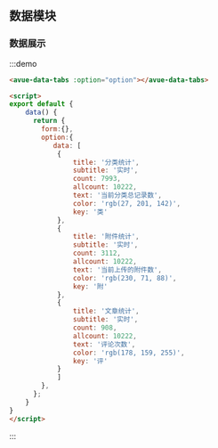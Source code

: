 <script>
export default {
    data() {
      return {
        form:{},
        option:{
           data: [
            {
                title: '分类统计',
                subtitle: '实时',
                count: 7993,
                allcount: 10222,
                text: '当前分类总记录数',
                color: 'rgb(27, 201, 142)',
                key: '类'
            },
            {
                title: '附件统计',
                subtitle: '实时',
                count: 3112,
                allcount: 10222,
                text: '当前上传的附件数',
                color: 'rgb(230, 71, 88)',
                key: '附'
            },
            {
                title: '文章统计',
                subtitle: '实时',
                count: 908,
                allcount: 10222,
                text: '评论次数',
                color: 'rgb(178, 159, 255)',
                key: '评'
            }
            ]
        },
      };
    }
}
</script>
<style>

</style>

## 数据模块



### 数据展示


:::demo  
```html
<avue-data-tabs :option="option"></avue-data-tabs>

<script>
export default {
    data() {
      return {
        form:{},
        option:{
           data: [
            {
                title: '分类统计',
                subtitle: '实时',
                count: 7993,
                allcount: 10222,
                text: '当前分类总记录数',
                color: 'rgb(27, 201, 142)',
                key: '类'
            },
            {
                title: '附件统计',
                subtitle: '实时',
                count: 3112,
                allcount: 10222,
                text: '当前上传的附件数',
                color: 'rgb(230, 71, 88)',
                key: '附'
            },
            {
                title: '文章统计',
                subtitle: '实时',
                count: 908,
                allcount: 10222,
                text: '评论次数',
                color: 'rgb(178, 159, 255)',
                key: '评'
            }
            ]
        },
      };
    }
}
</script>
```
:::
